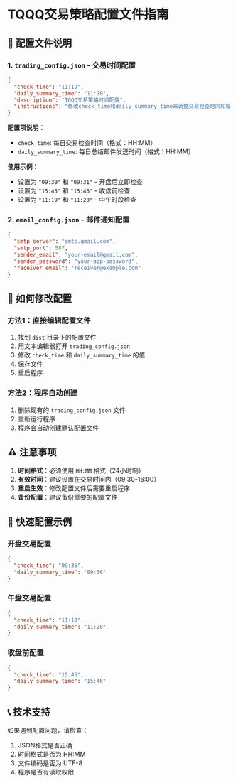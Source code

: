 # TQQQ交易策略配置文件指南

## 📁 配置文件说明

### 1. `trading_config.json` - 交易时间配置
```json
{
  "check_time": "11:19",
  "daily_summary_time": "11:20",
  "description": "TQQQ交易策略时间配置",
  "instructions": "修改check_time和daily_summary_time来调整交易检查时间和每日总结时间"
}
```

**配置项说明：**
- `check_time`: 每日交易检查时间（格式：HH:MM）
- `daily_summary_time`: 每日总结邮件发送时间（格式：HH:MM）

**使用示例：**
- 设置为 `"09:30"` 和 `"09:31"` - 开盘后立即检查
- 设置为 `"15:45"` 和 `"15:46"` - 收盘前检查
- 设置为 `"11:19"` 和 `"11:20"` - 中午时段检查

### 2. `email_config.json` - 邮件通知配置
```json
{
  "smtp_server": "smtp.gmail.com",
  "smtp_port": 587,
  "sender_email": "your-email@gmail.com",
  "sender_password": "your-app-password",
  "receiver_email": "receiver@example.com"
}
```

## 🔧 如何修改配置

### 方法1：直接编辑配置文件
1. 找到 `dist` 目录下的配置文件
2. 用文本编辑器打开 `trading_config.json`
3. 修改 `check_time` 和 `daily_summary_time` 的值
4. 保存文件
5. 重启程序

### 方法2：程序自动创建
1. 删除现有的 `trading_config.json` 文件
2. 重新运行程序
3. 程序会自动创建默认配置文件

## ⚠️ 注意事项

1. **时间格式**：必须使用 `HH:MM` 格式（24小时制）
2. **有效时间**：建议设置在交易时间内（09:30-16:00）
3. **重启生效**：修改配置文件后需要重启程序
4. **备份配置**：建议备份重要的配置文件

## 🚀 快速配置示例

### 开盘交易配置
```json
{
  "check_time": "09:35",
  "daily_summary_time": "09:36"
}
```

### 午盘交易配置
```json
{
  "check_time": "11:19",
  "daily_summary_time": "11:20"
}
```

### 收盘前配置
```json
{
  "check_time": "15:45",
  "daily_summary_time": "15:46"
}
```

## 📞 技术支持

如果遇到配置问题，请检查：
1. JSON格式是否正确
2. 时间格式是否为 HH:MM
3. 文件编码是否为 UTF-8
4. 程序是否有读取权限 